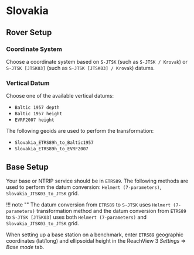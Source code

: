 # Slovakia

## Rover Setup

### Coordinate System

Choose a coordinate system based on `S-JTSK` (such as `S-JTSK / Krovak`) or `S-JTSK [JTSK03]` (such as `S-JTSK [JTSK03] / Krovak`) datums.

### Vertical Datum

Choose one of the available vertical datums:
* `Baltic 1957 depth`
* `Baltic 1957 height`
* `EVRF2007 height`

The following geoids are used to perform the transformation:
* `Slovakia_ETRS89h_to_Baltic1957`
* `Slovakia_ETRS89h_to_EVRF2007`

## Base Setup

Your base or NTRIP service should be in `ETRS89`. The following methods are used to perform the datum conversion: `Helmert (7-parameters)`, `Slovakia_JTSK03_to_JTSK` grid.

!!! note ""
	The datum conversion from `ETRS89` to `S-JTSK` uses `Helmert (7-parameters)` transformation method and the datum conversion from `ETRS89` to `S-JTSK [JTSK03]` uses both `Helmert (7-parameters)` and `Slovakia_JTSK03_to_JTSK` grid.

When setting up a base station on a benchmark, enter `ETRS89` geographic coordinates (lat/long) and ellipsoidal height in the ReachView 3 *Settings* ⇒ *Base mode* tab.
